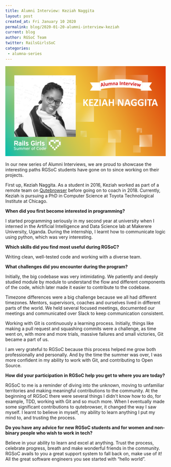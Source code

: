 ```yaml
---
title: Alumni Interview: Keziah Naggita
layout: post
created_at: Fri January 10 2020
permalink: blog/2020-01-20-alumni-interview-keziah
current: blog
author: RGSoC Team
twitter: RailsGirlsSoC
categories:
 - alumna-series
---
```


![](/img/blog/2020/Alumni-Interview-Keziah.png)

In our new series of Alumni Interviews, we are proud to showcase the interesting paths RGSoC students have gone on to since working on their projects.

First up, Keziah Naggita. As a student in 2016, Keziah worked as part of a remote team on <a href="http://qutebrowser.org/index.html">Qutebrowser</a> before going on to coach in 2018. Currently, Keziah is pursuing a PhD in Computer Science at Toyota Technological Institute at Chicago.

**When did you first become interested in programming?**

I started programming seriously in my second year at university when I interned in the Artificial Intelligence and Data Science lab at Makerere University, Uganda. During the internship, I learnt how to communicate logic using python, which was very interesting.

**Which skills did you find most useful during RGSoC?**

Writing clean, well-tested code and working with a diverse team.

**What challenges did you encounter during the program?**

Initially, the big codebase was very intimidating. We patiently and deeply studied module by module to understand the flow and different components of the code, which later made it easier to contribute to the codebase.

Timezone differences were a big challenge because we all had different timezones. Mentors, supervisors, coaches and ourselves lived in different parts of the world. We held several focused meetings, documented our meetings and communicated over Slack to keep communication consistent.

Working with Git is continuously a learning process. Initially, things like making a pull request and squashing commits were a challenge, as time went on, with more and more trials, massive failures and small victories, Git became a part of us.

I am very grateful to RGSoC because this process helped me grow both professionally and personally. And by the time the summer was over, I was more confident in my ability to work with Git, and contributing to Open Source.

**How did your participation in RGSoC help you get to where you are today?**

RGSoC to me is a reminder of diving into the unknown, moving to unfamiliar territories and making meaningful contributions to the community. At the beginning of RGSoC there were several things I didn't know how to do, for example, TDD, working with Git and so much more. When I eventually made some significant contributions to qutebrowser, it changed the way I saw myself. I learnt to believe in myself, my ability to learn anything I put my mind to, and trusting the process.

**Do you have any advice for new RGSoC students and for women and non-binary people who wish to work in tech?**

Believe in your ability to learn and excel at anything. Trust the process, celebrate progress, breath and make wonderful friends in the community. RGSoC avails to you a great support system to fall back on, make use of it! All the great software engineers you see started with “hello world”.
